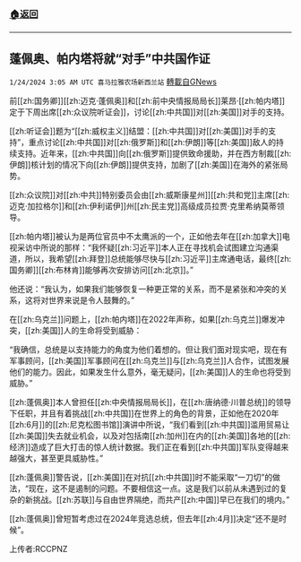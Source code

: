 ###  [:house:返回](README.md)
---


## 蓬佩奥、帕内塔将就“对手”中共国作证
`1/24/2024 3:05 AM UTC 喜马拉雅农场新西兰站` [轉載自GNews](https://gnews.org/articles/2247565)

前[[zh:国务卿]][[zh:迈克·蓬佩奥]]和[[zh:前中央情报局局长]]莱昂·[[zh:帕内塔]]定于下周出席[[zh:众议院听证会]]，讨论[[zh:中共国]]对[[zh:美国]]对手的支持。

[[zh:听证会]]题为“[[zh:威权主义]]结盟：[[zh:中共国]]对[[zh:美国]]对手的支持”，重点讨论[[zh:中共国]]对[[zh:俄罗斯]]和[[zh:伊朗]]等[[zh:美国]]敌人的持续支持。近年来，[[zh:中共国]]向[[zh:俄罗斯]]提供致命援助，并在西方制裁[[zh:伊朗]]核计划的情况下向[[zh:伊朗]]提供支持，加剧了[[zh:美国]]在海外的紧张局势。

[[zh:众议院]]对[[zh:中共]]特别委员会由[[zh:威斯康星州]][[zh:共和党]]主席[[zh:迈克·加拉格尔]]和[[zh:伊利诺伊]]州[[zh:民主党]]高级成员拉贾·克里希纳莫蒂领导。

[[zh:帕内塔]]被认为是两位官员中不太鹰派的一个，正如他去年在[[zh:加拿大]]电视采访中所说的那样：“我怀疑[[zh:习近平]]本人正在寻找机会试图建立沟通渠道，所以，我希望[[zh:拜登]]总统能够尽快与[[zh:习近平]]主席通电话，最终[[zh:国务卿]][[zh:布林肯]]能够再次安排访问[[zh:北京]]。”

他还说：“我认为，如果我们能够恢复一种更正常的关系，而不是紧张和冲突的关系，这将对世界来说是令人鼓舞的。”

在[[zh:乌克兰]]问题上，[[zh:帕内塔]]在2022年声称，如果[[zh:乌克兰]]爆发冲突，[[zh:美国]]人的生命将受到威胁：

“我确信，总统是以支持能力的角度为他们着想的。但让我们面对现实吧，现在有军事顾问，[[zh:美国]]军事顾问在[[zh:乌克兰]]与[[zh:乌克兰]]人合作，试图发展他们的能力。因此，如果发生什么意外，毫无疑问，[[zh:美国]]人的生命也将受到威胁。”

[[zh:蓬佩奥]]本人曾担任[[zh:中央情报局局长]]，在[[zh:唐纳德·川普总统]]的领导下任职，并且有着挑战[[zh:中共国]]在世界上的角色的背景，正如他在2020年[[zh:6月]]的[[zh:尼克松图书馆]]演讲中所说，“我们看到[[zh:中共国]]滥用贸易让[[zh:美国]]失去就业机会，以及对包括南[[zh:加州]]在内的[[zh:美国]]各地的[[zh:经济]]造成了巨大打击的惊人统计数据。我们正在看到[[zh:中共国]]军队变得越来越强大，甚至更具威胁性。”

[[zh:蓬佩奥]]警告说，[[zh:美国]]在对抗[[zh:中共国]]时不能采取“一刀切”的做法，“现在，这不是遏制的问题。不要相信这一点。这是我们以前从未遇到过的复杂的新挑战。[[zh:苏联]]与自由世界隔绝，而共产[[zh:中国]]早已在我们的境内。”

[[zh:蓬佩奥]]曾短暂考虑过在2024年竞选总统，但去年[[zh:4月]]决定“还不是时候”。

上传者:RCCPNZ
